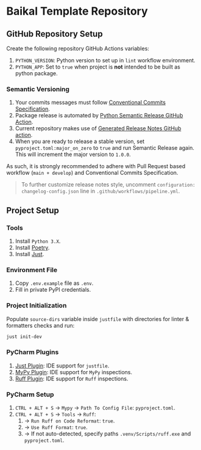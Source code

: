 # Baikal Template Repository #

## GitHub Repository Setup ##

Create the following repository GitHub Actions variables:

1. `PYTHON_VERSION`: Python version to set up in `lint` workflow environment.
2. `PYTHON_APP`: Set to `true` when project is **not** intended to be built as python package.

### Semantic Versioning ###

1. Your commits messages must
   follow [Conventional Commits Specification](https://www.conventionalcommits.org/en/v1.0.0/).
2. Package release is automated
   by [Python Semantic Release GitHub Action](https://github.com/python-semantic-release/python-semantic-release).
3. Current repository makes use
   of [Generated Release Notes GitHub action](https://github.com/marketplace/actions/release-changelog-builder).
4. When you are ready to release a stable version, set `pyproject.toml:major_on_zero` to `true` and run Semantic Release
   again. This will increment the major version to `1.0.0`.

As such, it is strongly recommended to adhere with Pull Request based workflow (`main + develop`) and Conventional
Commits Specification.

> To further customize release notes style, uncomment `configuration: changelog-config.json` line in
`.github/workflows/pipeline.yml`.

## Project Setup ##

### Tools ###

1. Install `Python 3.X`.
2. Install [Poetry](https://python-poetry.org/docs/).
3. Install [Just](https://just.systems/man/en/packages.html).

### Environment File ###

1. Copy `.env.example` file as `.env`.
2. Fill in private PyPI credentials.

### Project Initialization ###

Populate `source-dirs` variable inside `justfile` with directories for linter & formatters checks and run:

```bash
just init-dev
```

### PyCharm Plugins ###

1. [Just Plugin](https://plugins.jetbrains.com/plugin/18658-just): IDE support for `justfile`.
2. [MyPy Plugin](https://plugins.jetbrains.com/plugin/11086-mypy): IDE support for `MyPy` inspections.
3. [Ruff Plugin](https://plugins.jetbrains.com/plugin/20574-ruff): IDE support for `Ruff` inspections.

### PyCharm Setup ###

1. `CTRL + ALT + S` → `Mypy` → `Path To Config File`: `pyproject.toml`.
2. `CTRL + ALT + S` → `Tools` → `Ruff`:
    1. → `Run Ruff on Code Reformat`: `true`.
    2. → `Use Ruff Format`: `true`.
    3. → If not auto-detected, specify paths `.venv/Scripts/ruff.exe` and `pyproject.toml`.
